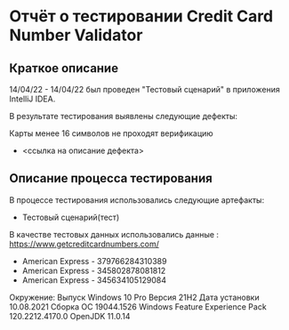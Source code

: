 # Отчёт о тестировании Credit Card Number Validator

## Краткое описание

14/04/22 - 14/04/22 был проведен "Тестовый сценарий" в приложения IntelliJ IDEA.


В результате тестирования выявлены следующие дефекты:

Карты менее 16 символов не проходят верификацию
* <ссылка на описание дефекта>


## Описание процесса тестирования

В процессе тестирования использовались следующие артефакты:

* Тестовый сценарий(тест)



В качестве тестовых данных использовались данные :
https://www.getcreditcardnumbers.com/
* American Express - 379766284310389
* American Express - 345802878081812
* American Express - 345634105129084

Окружение:
Выпуск	Windows 10 Pro
Версия	21H2
Дата установки	‎10.‎08.‎2021
Сборка ОС	19044.1526
Windows Feature Experience Pack 120.2212.4170.0
OpenJDK 11.0.14